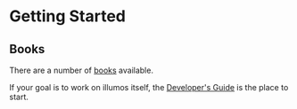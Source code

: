# Getting Started

## Books

There are a number of [books](https://illumos.org/books/) available.

If your goal is to work on illumos itself, the [Developer's
Guide](https://illumos.org/books/dev/) is the place to start.
